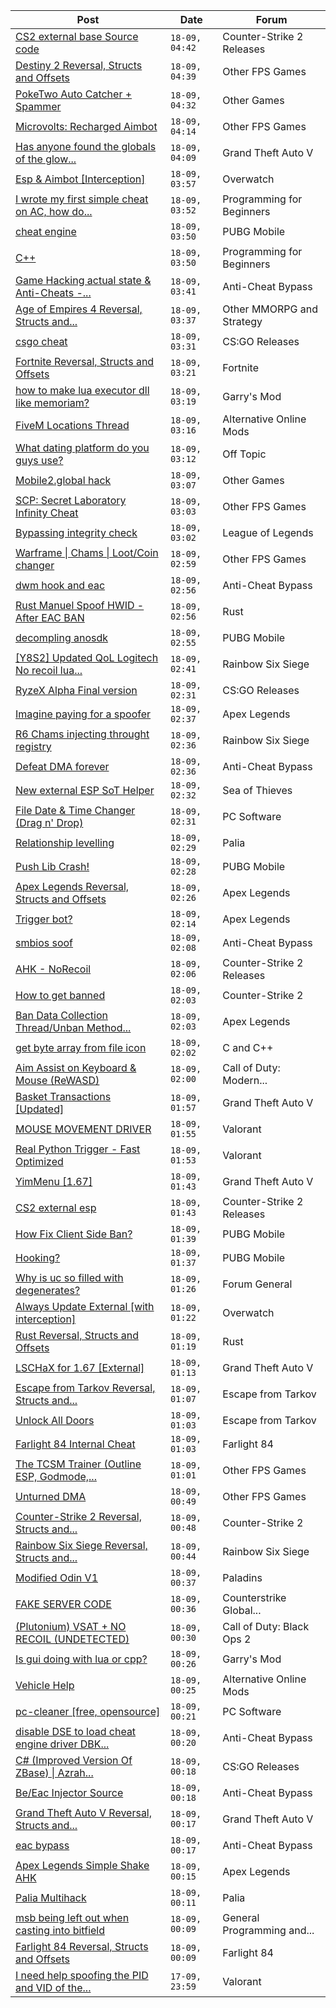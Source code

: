 |Post|Date|Forum|
|----|----|-----|
|[CS2 external base Source code](https://www.unknowncheats.me/forum/counter-strike-2-releases/599932-cs2-external-base-source-code.html)|`18-09, 04:42`|Counter-Strike 2 Releases|
|[Destiny 2 Reversal, Structs and Offsets](https://www.unknowncheats.me/forum/other-fps-games/571970-destiny-2-reversal-structs-offsets.html)|`18-09, 04:39`|Other FPS Games|
|[PokeTwo Auto Catcher + Spammer](https://www.unknowncheats.me/forum/other-games/571792-poketwo-auto-catcher-spammer.html)|`18-09, 04:32`|Other Games|
|[Microvolts: Recharged Aimbot](https://www.unknowncheats.me/forum/other-fps-games/601027-microvolts-recharged-aimbot.html)|`18-09, 04:14`|Other FPS Games|
|[Has anyone found the globals of the glow...](https://www.unknowncheats.me/forum/grand-theft-auto-v/602118-found-globals-glow-item.html)|`18-09, 04:09`|Grand Theft Auto V|
|[Esp & Aimbot \[Interception\]](https://www.unknowncheats.me/forum/overwatch/564646-esp-aimbot-interception.html)|`18-09, 03:57`|Overwatch|
|[I wrote my first simple cheat on AC, how do...](https://www.unknowncheats.me/forum/programming-for-beginners/599901-wrote-simple-cheat-ac-move.html)|`18-09, 03:52`|Programming for Beginners|
|[cheat engine](https://www.unknowncheats.me/forum/pubg-mobile/602115-cheat-engine.html)|`18-09, 03:50`|PUBG Mobile|
|[C++](https://www.unknowncheats.me/forum/programming-for-beginners/601900-c.html)|`18-09, 03:50`|Programming for Beginners|
|[Game Hacking actual state & Anti-Cheats -...](https://www.unknowncheats.me/forum/anti-cheat-bypass/601746-game-hacking-actual-anti-cheats-video.html)|`18-09, 03:41`|Anti-Cheat Bypass|
|[Age of Empires 4 Reversal, Structs and...](https://www.unknowncheats.me/forum/other-mmorpg-and-strategy/589592-age-empires-4-reversal-structs-offsets.html)|`18-09, 03:37`|Other MMORPG and Strategy|
|[csgo cheat](https://www.unknowncheats.me/forum/cs-go-releases/596221-csgo-cheat.html)|`18-09, 03:31`|CS:GO Releases|
|[Fortnite Reversal, Structs and Offsets](https://www.unknowncheats.me/forum/fortnite/235061-fortnite-reversal-structs-offsets.html)|`18-09, 03:21`|Fortnite|
|[how to make lua executor dll like memoriam?](https://www.unknowncheats.me/forum/garry-s-mod/601728-lua-executor-dll-memoriam.html)|`18-09, 03:19`|Garry's Mod|
|[FiveM Locations Thread](https://www.unknowncheats.me/forum/alternative-online-mods/340679-fivem-locations-thread.html)|`18-09, 03:16`|Alternative Online Mods|
|[What dating platform do you guys use?](https://www.unknowncheats.me/forum/off-topic/601991-dating-platform-guys.html)|`18-09, 03:12`|Off Topic|
|[Mobile2.global hack](https://www.unknowncheats.me/forum/other-games/592815-mobile2-global-hack.html)|`18-09, 03:07`|Other Games|
|[SCP: Secret Laboratory Infinity Cheat](https://www.unknowncheats.me/forum/other-fps-games/329845-scp-secret-laboratory-infinity-cheat.html)|`18-09, 03:03`|Other FPS Games|
|[Bypassing integrity check](https://www.unknowncheats.me/forum/league-of-legends/602109-bypassing-integrity-check.html)|`18-09, 03:02`|League of Legends|
|[Warframe \| Chams \| Loot/Coin changer](https://www.unknowncheats.me/forum/other-fps-games/600451-warframe-chams-loot-coin-changer.html)|`18-09, 02:59`|Other FPS Games|
|[dwm hook and eac](https://www.unknowncheats.me/forum/anti-cheat-bypass/602074-dwm-hook-eac.html)|`18-09, 02:56`|Anti-Cheat Bypass|
|[Rust Manuel Spoof HWID - After EAC BAN](https://www.unknowncheats.me/forum/rust/601224-rust-manuel-spoof-hwid-eac-ban.html)|`18-09, 02:56`|Rust|
|[decompling anosdk](https://www.unknowncheats.me/forum/pubg-mobile/601722-decompling-anosdk.html)|`18-09, 02:55`|PUBG Mobile|
|[\[Y8S2\] Updated QoL Logitech No recoil lua...](https://www.unknowncheats.me/forum/rainbow-six-siege/591557-y8s2-updated-qol-logitech-recoil-lua-script-operators.html)|`18-09, 02:41`|Rainbow Six Siege|
|[RyzeX Alpha Final version](https://www.unknowncheats.me/forum/cs-go-releases/598658-ryzex-alpha-final-version.html)|`18-09, 02:31`|CS:GO Releases|
|[Imagine paying for a spoofer](https://www.unknowncheats.me/forum/apex-legends/601514-imagine-paying-spoofer.html)|`18-09, 02:37`|Apex Legends|
|[R6 Chams injecting throught registry](https://www.unknowncheats.me/forum/rainbow-six-siege/594608-r6-chams-injecting-throught-registry.html)|`18-09, 02:36`|Rainbow Six Siege|
|[Defeat DMA forever](https://www.unknowncheats.me/forum/anti-cheat-bypass/602022-defeat-dma-forever.html)|`18-09, 02:36`|Anti-Cheat Bypass|
|[New external ESP SoT Helper](https://www.unknowncheats.me/forum/sea-of-thieves/581265-external-esp-sot-helper.html)|`18-09, 02:32`|Sea of Thieves|
|[File Date & Time Changer (Drag n' Drop)](https://www.unknowncheats.me/forum/pc-software/602108-file-date-time-changer-drag-drop.html)|`18-09, 02:31`|PC Software|
|[Relationship levelling](https://www.unknowncheats.me/forum/palia/602107-relationship-levelling.html)|`18-09, 02:29`|Palia|
|[Push Lib Crash!](https://www.unknowncheats.me/forum/pubg-mobile/601867-push-lib-crash.html)|`18-09, 02:28`|PUBG Mobile|
|[Apex Legends Reversal, Structs and Offsets](https://www.unknowncheats.me/forum/apex-legends/319804-apex-legends-reversal-structs-offsets.html)|`18-09, 02:26`|Apex Legends|
|[Trigger bot?](https://www.unknowncheats.me/forum/apex-legends/601908-trigger-bot.html)|`18-09, 02:14`|Apex Legends|
|[smbios soof](https://www.unknowncheats.me/forum/anti-cheat-bypass/601453-smbios-soof.html)|`18-09, 02:08`|Anti-Cheat Bypass|
|[AHK - NoRecoil](https://www.unknowncheats.me/forum/counter-strike-2-releases/600813-ahk-norecoil.html)|`18-09, 02:06`|Counter-Strike 2 Releases|
|[How to get banned](https://www.unknowncheats.me/forum/counter-strike-2-a/601901-banned.html)|`18-09, 02:03`|Counter-Strike 2|
|[Ban Data Collection Thread/Unban Method...](https://www.unknowncheats.me/forum/apex-legends/507478-ban-data-collection-thread-unban-method-discussion.html)|`18-09, 02:03`|Apex Legends|
|[get byte array from file icon](https://www.unknowncheats.me/forum/c-and-c-/602065-byte-array-file-icon.html)|`18-09, 02:02`|C and C++|
|[Aim Assist on Keyboard & Mouse (ReWASD)](https://www.unknowncheats.me/forum/call-of-duty-modern-warfare-ii/600587-aim-assist-keyboard-mouse-rewasd.html)|`18-09, 02:00`|Call of Duty: Modern...|
|[Basket Transactions \[Updated\]](https://www.unknowncheats.me/forum/grand-theft-auto-v/601843-basket-transactions-updated.html)|`18-09, 01:57`|Grand Theft Auto V|
|[MOUSE MOVEMENT DRIVER](https://www.unknowncheats.me/forum/valorant/598337-mouse-movement-driver.html)|`18-09, 01:55`|Valorant|
|[Real Python Trigger - Fast Optimized](https://www.unknowncheats.me/forum/valorant/599066-real-python-trigger-fast-optimized.html)|`18-09, 01:53`|Valorant|
|[YimMenu \[1.67\]](https://www.unknowncheats.me/forum/grand-theft-auto-v/476972-yimmenu-1-67-a.html)|`18-09, 01:43`|Grand Theft Auto V|
|[CS2 external esp](https://www.unknowncheats.me/forum/counter-strike-2-releases/600259-cs2-external-esp.html)|`18-09, 01:43`|Counter-Strike 2 Releases|
|[How Fix Client Side Ban?](https://www.unknowncheats.me/forum/pubg-mobile/601705-fix-client-ban.html)|`18-09, 01:39`|PUBG Mobile|
|[Hooking?](https://www.unknowncheats.me/forum/pubg-mobile/602003-hooking.html)|`18-09, 01:37`|PUBG Mobile|
|[Why is uc so filled with degenerates?](https://www.unknowncheats.me/forum/forum-general/599722-uc-filled-degenerates.html)|`18-09, 01:26`|Forum General|
|[Always Update External \[with interception\]](https://www.unknowncheats.me/forum/overwatch/582443-update-external-interception.html)|`18-09, 01:22`|Overwatch|
|[Rust Reversal, Structs and Offsets](https://www.unknowncheats.me/forum/rust/164256-rust-reversal-structs-offsets.html)|`18-09, 01:19`|Rust|
|[LSCHaX for 1.67 \[External\]](https://www.unknowncheats.me/forum/grand-theft-auto-v/224075-lschax-1-67-external.html)|`18-09, 01:13`|Grand Theft Auto V|
|[Escape from Tarkov Reversal, Structs and...](https://www.unknowncheats.me/forum/escape-from-tarkov/226519-escape-tarkov-reversal-structs-offsets.html)|`18-09, 01:07`|Escape from Tarkov|
|[Unlock All Doors](https://www.unknowncheats.me/forum/escape-from-tarkov/602101-unlock-doors.html)|`18-09, 01:03`|Escape from Tarkov|
|[Farlight 84 Internal Cheat](https://www.unknowncheats.me/forum/farlight-84-a/595407-farlight-84-internal-cheat.html)|`18-09, 01:03`|Farlight 84|
|[The TCSM Trainer (Outline ESP, Godmode,...](https://www.unknowncheats.me/forum/other-fps-games/598623-tcsm-trainer-outline-esp-godmode-invisible.html)|`18-09, 01:01`|Other FPS Games|
|[Unturned DMA](https://www.unknowncheats.me/forum/other-fps-games/601369-unturned-dma.html)|`18-09, 00:49`|Other FPS Games|
|[Counter-Strike 2 Reversal, Structs and...](https://www.unknowncheats.me/forum/counter-strike-2-a/576077-counter-strike-2-reversal-structs-offsets.html)|`18-09, 00:48`|Counter-Strike 2|
|[Rainbow Six Siege Reversal, Structs and...](https://www.unknowncheats.me/forum/rainbow-six-siege/255148-rainbow-six-siege-reversal-structs-offsets.html)|`18-09, 00:44`|Rainbow Six Siege|
|[Modified Odin V1](https://www.unknowncheats.me/forum/paladins/585919-modified-odin-v1.html)|`18-09, 00:37`|Paladins|
|[FAKE SERVER CODE](https://www.unknowncheats.me/forum/counterstrike-global-offensive/602097-fake-server-code.html)|`18-09, 00:36`|Counterstrike Global...|
|[(Plutonium) VSAT + NO RECOIL (UNDETECTED)](https://www.unknowncheats.me/forum/call-of-duty-black-ops-2-a/592904-plutonium-vsat-recoil-undetected.html)|`18-09, 00:30`|Call of Duty: Black Ops 2|
|[Is gui doing with lua or cpp?](https://www.unknowncheats.me/forum/garry-s-mod/601932-gui-doing-lua-cpp.html)|`18-09, 00:26`|Garry's Mod|
|[Vehicle Help](https://www.unknowncheats.me/forum/alternative-online-mods/602085-vehicle-help.html)|`18-09, 00:25`|Alternative Online Mods|
|[pc-cleaner \[free, opensource\]](https://www.unknowncheats.me/forum/pc-software/505599-pc-cleaner-free-opensource.html)|`18-09, 00:21`|PC Software|
|[disable DSE to load cheat engine driver DBK...](https://www.unknowncheats.me/forum/anti-cheat-bypass/602024-disable-dse-load-cheat-engine-driver-dbk-bypass-eac.html)|`18-09, 00:20`|Anti-Cheat Bypass|
|[C# (Improved Version Of ZBase) \| Azrah...](https://www.unknowncheats.me/forum/cs-go-releases/601132-improved-version-zbase-azrah-external-csgo.html)|`18-09, 00:18`|CS:GO Releases|
|[Be/Eac Injector Source](https://www.unknowncheats.me/forum/anti-cheat-bypass/602076-eac-injector-source.html)|`18-09, 00:18`|Anti-Cheat Bypass|
|[Grand Theft Auto V Reversal, Structs and...](https://www.unknowncheats.me/forum/grand-theft-auto-v/144028-grand-theft-auto-reversal-structs-offsets.html)|`18-09, 00:17`|Grand Theft Auto V|
|[eac bypass](https://www.unknowncheats.me/forum/anti-cheat-bypass/601676-eac-bypass.html)|`18-09, 00:17`|Anti-Cheat Bypass|
|[Apex Legends Simple Shake AHK](https://www.unknowncheats.me/forum/apex-legends/602082-apex-legends-simple-shake-ahk.html)|`18-09, 00:15`|Apex Legends|
|[Palia Multihack](https://www.unknowncheats.me/forum/palia/596326-palia-multihack.html)|`18-09, 00:11`|Palia|
|[msb being left out when casting into bitfield](https://www.unknowncheats.me/forum/general-programming-and-reversing/601573-msb-left-casting-bitfield.html)|`18-09, 00:09`|General Programming and...|
|[Farlight 84 Reversal, Structs and Offsets](https://www.unknowncheats.me/forum/farlight-84-a/580566-farlight-84-reversal-structs-offsets.html)|`18-09, 00:09`|Farlight 84|
|[I need help spoofing the PID and VID of the...](https://www.unknowncheats.me/forum/valorant/602092-help-spoofing-pid-vid-raspberry-pi-pico.html)|`17-09, 23:59`|Valorant|
